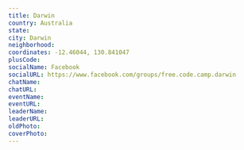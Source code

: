 ```yaml
---
title: Darwin
country: Australia
state: 
city: Darwin
neighborhood: 
coordinates: -12.46044, 130.841047
plusCode:
socialName: Facebook
socialURL: https://www.facebook.com/groups/free.code.camp.darwin
chatName:
chatURL:
eventName:
eventURL:
leaderName:
leaderURL:
oldPhoto: 
coverPhoto:
---
```

